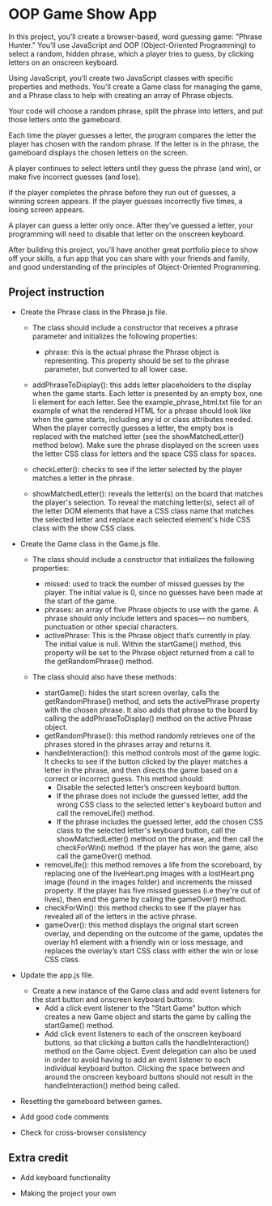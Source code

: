 # OOP Game Show App

In this project, you'll create a browser-based, word guessing game: "Phrase Hunter." You’ll use JavaScript and OOP (Object-Oriented Programming) to select a random, hidden phrase, which a player tries to guess, by clicking letters on an onscreen keyboard.

Using JavaScript, you’ll create two JavaScript classes with specific properties and methods. You'll create a Game class for managing the game, and a Phrase class to help with creating an array of Phrase objects.

Your code will choose a random phrase, split the phrase into letters, and put those letters onto the gameboard.

Each time the player guesses a letter, the program compares the letter the player has chosen with the random phrase. If the letter is in the phrase, the gameboard displays the chosen letters on the screen.

A player continues to select letters until they guess the phrase (and win), or make five incorrect guesses (and lose).

If the player completes the phrase before they run out of guesses, a winning screen appears. If the player guesses incorrectly five times, a losing screen appears.

A player can guess a letter only once. After they’ve guessed a letter, your programming will need to disable that letter on the onscreen keyboard.

After building this project, you'll have another great portfolio piece to show off your skills, a fun app that you can share with your friends and family, and good understanding of the principles of Object-Oriented Programming.


## Project instruction

* Create the Phrase class in the Phrase.js file.
  * The class should include a constructor that receives a phrase parameter and initializes the following properties:
    * phrase: this is the actual phrase the Phrase object is representing. This property should be set to the phrase parameter, but converted to all lower case.

  * addPhraseToDisplay(): this adds letter placeholders to the display when the game starts. Each letter is presented by an empty box, one li element for each letter. See the example_phrase_html.txt file for an example of what the rendered HTML for a phrase should look like when the game starts, including any id or class attributes needed. When the player correctly guesses a letter, the empty box is replaced with the matched letter (see the showMatchedLetter() method below). Make sure the phrase displayed on the screen uses the letter CSS class for letters and the space CSS class for spaces.
  * checkLetter(): checks to see if the letter selected by the player matches a letter in the phrase.
  * showMatchedLetter(): reveals the letter(s) on the board that matches the player's selection. To reveal the matching letter(s), select all of the letter DOM elements that have a CSS class name that matches the selected letter and replace each selected element's hide CSS class with the show CSS class.

* Create the Game class in the Game.js file.
  * The class should include a constructor that initializes the following properties:
    * missed: used to track the number of missed guesses by the player. The initial value is 0, since no guesses have been made at the start of the game.
    * phrases: an array of five Phrase objects to use with the game. A phrase should only include letters and spaces— no numbers, punctuation or other special characters.
    * activePhrase: This is the Phrase object that’s currently in play. The initial value is null. Within the startGame() method, this property will be set to the Phrase object returned from a call to the getRandomPhrase() method.

  * The class should also have these methods:
    * startGame(): hides the start screen overlay, calls the getRandomPhrase() method, and sets the activePhrase property with the chosen phrase. It also adds that phrase to the board by calling the addPhraseToDisplay() method on the active Phrase object.
    * getRandomPhrase(): this method randomly retrieves one of the phrases stored in the phrases array and returns it.
    * handleInteraction(): this method controls most of the game logic. It checks to see if the button clicked by the player matches a letter in the phrase, and then directs the game based on a correct or incorrect guess. This method should:
      * Disable the selected letter’s onscreen keyboard button.
      * If the phrase does not include the guessed letter, add the wrong CSS class to the selected letter's keyboard button and call the removeLife() method.
      * If the phrase includes the guessed letter, add the chosen CSS class to the selected letter's keyboard button, call the showMatchedLetter() method on the phrase, and then call the checkForWin() method. If the player has won the game, also call the gameOver() method.
    * removeLife(): this method removes a life from the scoreboard, by replacing one of the liveHeart.png images with a lostHeart.png image (found in the images folder) and increments the missed property. If the player has five missed guesses (i.e they're out of lives), then end the game by calling the gameOver() method.
    * checkForWin(): this method checks to see if the player has revealed all of the letters in the active phrase.
    * gameOver(): this method displays the original start screen overlay, and depending on the outcome of the game, updates the overlay h1 element with a friendly win or loss message, and replaces the overlay’s start CSS class with either the win or lose CSS class.

* Update the app.js file.
  * Create a new instance of the Game class and add event listeners for the start button and onscreen keyboard buttons:
    * Add a click event listener to the "Start Game" button which creates a new Game object and starts the game by calling the startGame() method.
    * Add click event listeners to each of the onscreen keyboard buttons, so that clicking a button calls the handleInteraction() method on the Game object. Event delegation can also be used in order to avoid having to add an event listener to each individual keyboard button. Clicking the space between and around the onscreen keyboard buttons should not result in the handleInteraction() method being called.

* Resetting the gameboard between games.

* Add good code comments

* Check for cross-browser consistency

## Extra credit

* Add keyboard functionality

* Making the project your own    
